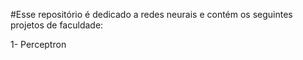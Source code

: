 #Esse repositório é dedicado a redes neurais e contém os seguintes projetos de faculdade:

1- Perceptron
